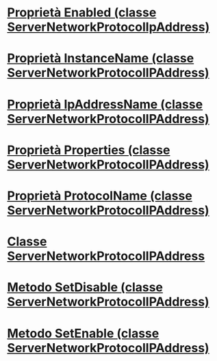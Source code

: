 # [Proprietà Enabled (classe ServerNetworkProtocolIpAddress)](enabled-property-servernetworkprotocolipaddress-class.md)
# [Proprietà InstanceName (classe ServerNetworkProtocolIPAddress)](instancename-property-servernetworkprotocolipaddress-class.md)
# [Proprietà IpAddressName (classe ServerNetworkProtocolIPAddress)](ipaddressname-property-servernetworkprotocolipaddress-class.md)
# [Proprietà Properties (classe ServerNetworkProtocolIPAddress)](properties-property-servernetworkprotocolipaddress-class.md)
# [Proprietà ProtocolName (classe ServerNetworkProtocolIPAddress)](protocolname-property-servernetworkprotocolipaddress-class.md)
# [Classe ServerNetworkProtocolIPAddress](servernetworkprotocolipaddress-class.md)
# [Metodo SetDisable (classe ServerNetworkProtocolIPAddress)](setdisable-method-servernetworkprotocolipaddress-class.md)
# [Metodo SetEnable (classe ServerNetworkProtocolIPAddress)](setenable-method-servernetworkprotocolipaddress-class.md)
